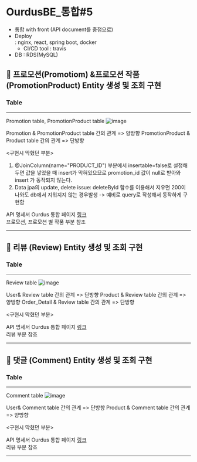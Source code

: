 # OurdusBE_통합#5

- 통합 with front (API document를 중점으로)
- Deploy  
  : nginx, react, spring boot, docker
    - CI/CD tool : travis
- DB
  : RDS(MySQL)
  

## 📙 프로모션(Promotiom) &프로모션 작품 (PromotionProduct) Entity 생성 및 조회 구현 
### Table
---
Promotion table, PromotionProduct table 
![image](https://user-images.githubusercontent.com/55472510/108139955-7dd74580-7104-11eb-8e30-3b3c88886f25.png)  

Promotion & PromotionProduct table 간의 관계 => 양방향 
PromotionProduct & Product table 간의 관계 => 단방향 
 
<구현시 막혔던 부분> 
1. @JoinColumn(name="PRODUCT_ID") 부분에서 insertable=false로 설정해두면 값을 넣었을 때 insert가 막혀있으므로 promotion_id 값이 null로 받아와 insert 가 동작되지 않는다.
2. Data jpa의 update, delete issue: deleteById 함수를 이용해서 지우면 200이 나와도 db에서 지워지지 않는 경우발생 -> 예비로 query로 작성해서 동작하게 구현함

API 명세서
Ourdus 통합 페이지 [링크](https://github.com/Ourdus/Ourdus/wiki)  
프로모션, 프로모션 별 작품 부분 참조   

--- 

## 📙 리뷰 (Review) Entity 생성 및 조회 구현  
### Table
---
Review table 
![image](https://user-images.githubusercontent.com/55472510/108140896-05718400-7106-11eb-913a-f5e2e4c831c1.png)

User& Review table 간의 관계 => 단방향
Product & Review table 간의 관계 => 양방향
Order_Detail & Review table 간의 관계 => 단방향

<구현시 막혔던 부분> 


API 명세서
Ourdus 통합 페이지 [링크](https://github.com/Ourdus/Ourdus/wiki)  
리뷰 부분 참조 

--- 


## 📙 댓글 (Comment) Entity 생성 및 조회 구현  
### Table
---
Comment table 
![image](https://user-images.githubusercontent.com/55472510/108141231-a9f3c600-7106-11eb-9671-fa82362b3d45.png)

User& Comment table 간의 관계 => 단방향
Product & Comment table 간의 관계 => 양방향
 
<구현시 막혔던 부분> 


API 명세서
Ourdus 통합 페이지 [링크](https://github.com/Ourdus/Ourdus/wiki)  
리뷰 부분 참조   

--- 
